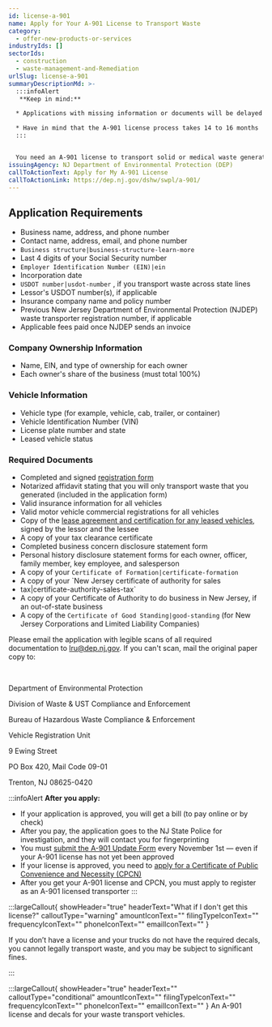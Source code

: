 ```yaml
---
id: license-a-901
name: Apply for Your A-901 License to Transport Waste
category:
  - offer-new-products-or-services
industryIds: []
sectorIds:
  - construction
  - waste-management-and-Remediation
urlSlug: license-a-901
summaryDescriptionMd: >-
  :::infoAlert
   **Keep in mind:**

  * Applications with missing information or documents will be delayed or denied

  * Have in mind that the A-901 license process takes 14 to 16 months
  :::


  You need an A-901 license to transport solid or medical waste generated by other people or businesses.
issuingAgency: NJ Department of Environmental Protection (DEP)
callToActionText: Apply for My A-901 License
callToActionLink: https://dep.nj.gov/dshw/swpl/a-901/
---
```


## Application Requirements

- Business name, address, and phone number
- Contact name, address, email, and phone number
- `Business structure|business-structure-learn-more`
- Last 4 digits of your Social Security number
- `Employer Identification Number (EIN)|ein`
- Incorporation date
- `USDOT number|usdot-number` , if you transport waste across state lines
- Lessor's USDOT number(s), if applicable
- Insurance company name and policy number
- Previous New Jersey Department of Environmental Protection (NJDEP) waste transporter registration number, if applicable
- Applicable fees paid once NJDEP sends an invoice

### Company Ownership Information

- Name, EIN, and type of ownership for each owner
- Each owner's share of the business (must total 100%)

### Vehicle Information

- Vehicle type (for example, vehicle, cab, trailer, or container)
- Vehicle Identification Number (VIN)
- License plate number and state
- Leased vehicle status

### Required Documents

- Completed and signed [registration form](https://dep.nj.gov/wp-content/uploads/wastedecals/transporter-registration-initial-application-solid-medical-waste-licensed-revised-6-24-2025.pdf)
- Notarized affidavit stating that you will only transport waste that you generated (included in the application form)
- Valid insurance information for all vehicles
- Valid motor vehicle commercial registrations for all vehicles
- Copy of the [lease agreement and certification for any leased vehicles](https://dep.nj.gov/wp-content/uploads/wastedecals/lease-agreement-certification.pdf), signed by the lessor and the lessee
- A copy of your tax clearance certificate
- Completed business concern disclosure statement form
- Personal history disclosure statement forms for each owner, officer, family member, key employee, and salesperson
- A copy of your `Certificate of Formation|certificate-formation`
- A copy of your `New Jersey certificate of authority for sales
- tax|certificate-authority-sales-tax`
- A copy of your Certificate of Authority to do business in New Jersey, if an out-of-state business
- A copy of the `Certificate of Good Standing|good-standing` (for New Jersey Corporations and Limited Liability Companies)

Please email the application with legible scans of all required documentation to lru@dep.nj.gov. If you can't scan, mail the original paper copy to:

&nbsp;

Department of Environmental Protection

Division of Waste & UST Compliance and Enforcement

Bureau of Hazardous Waste Compliance & Enforcement

Vehicle Registration Unit

9 Ewing Street

PO Box 420, Mail Code 09-01

Trenton, NJ 08625-0420

:::infoAlert
**After you apply:**

- If your application is approved, you will get a bill (to pay online or by check)
- After you pay, the application goes to the NJ State Police for investigation, and they will contact you for fingerprinting
- You must [submit the A-901 Update Form](https://dep.nj.gov/wp-content/uploads/dshw/a901/a901_annual_update.pdf) every November 1st — even if your A-901 license has not yet been approved
- If your license is approved, you need to [apply for a Certificate of Public Convenience and Necessity (CPCN)](https://dep.nj.gov/dshw/swpl/cpcn/)
- After you get your A-901 license and CPCN, you must apply to register as an A-901 licensed transporter
  :::

:::largeCallout{ showHeader="true" headerText="What if I don't get this license?" calloutType="warning" amountIconText="" filingTypeIconText="" frequencyIconText="" phoneIconText="" emailIconText="" }

If you don’t have a license and your trucks do not have the required decals, you cannot legally transport waste, and you may be subject to significant fines.

:::

:::largeCallout{ showHeader="true" headerText="" calloutType="conditional" amountIconText="" filingTypeIconText="" frequencyIconText="" phoneIconText="" emailIconText="" }
An A-901 license and decals for your waste transport vehicles.
